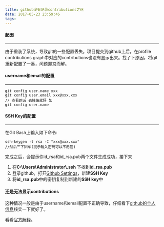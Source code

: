 ```yaml
---
title: github没有记录contributions之迷
date: 2017-05-23 23:59:46
tags:
---
```

#### 起因
---
由于重装了系统，导致git的一些配置丢失。项目提交到github上后，在profile contributions graph中对应的contributions也没有显示出来。找了下原因，将git重新配置了一番，问题迎刃而解。<!-- more -->

#### username和email的配置
---
```
git config user.name xxx
git config user.email xxx@xxx.xxx
// 查看的话 去掉值就好 如
git config user.name
```
#### SSH Key的配置
---
在Git Bash上输入如下命令:

```
ssh-keygen -t rsa -C "xxx@xxx.xxx"
//然后三下回车(提示输入密码可以不用管)
```
完成之后，会提示你id_rsa和id_rsa.pub两个文件生成成功，接下来

1. 在**C:\Users\Administrator\\.ssh** 下找到**id_rsa.pub**
2. 登录github，打开[Github Settings](https://github.com/settings/keys)，新建**SSH Key**
3. 将**id_rsa.pub**中的密钥复制到新建的**SSH key**中

#### 还是无法显示contributions

这种情况一般是由于username和email配置不正确导致，仔细看下[github的个人信息](https://github.com/settings/profile)核实一下就好了。

看看[官方解释](https://help.github.com/articles/why-are-my-contributions-not-showing-up-on-my-profile/)。